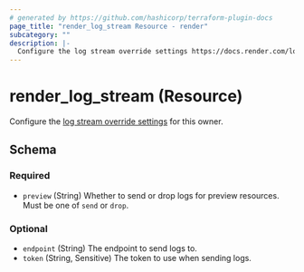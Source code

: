 ```yaml
---
# generated by https://github.com/hashicorp/terraform-plugin-docs
page_title: "render_log_stream Resource - render"
subcategory: ""
description: |-
  Configure the log stream override settings https://docs.render.com/log-streams#setup for this owner.
---
```


# render_log_stream (Resource)

Configure the [log stream override settings](https://docs.render.com/log-streams#setup) for this owner.



<!-- schema generated by tfplugindocs -->
## Schema

### Required

- `preview` (String) Whether to send or drop logs for preview resources. Must be one of `send` or `drop`.

### Optional

- `endpoint` (String) The endpoint to send logs to.
- `token` (String, Sensitive) The token to use when sending logs.
